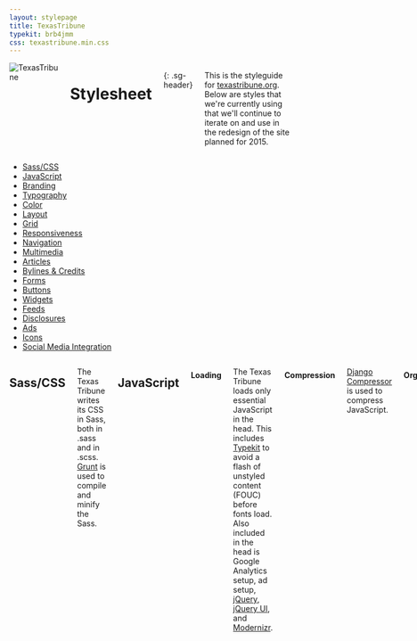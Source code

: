 ```yaml
---
layout: stylepage
title: TexasTribune
typekit: brb4jmm
css: texastribune.min.css
---
```



<!-- masthead -->
<div class="texastribune-page">
<div class="masthead sixteen columns">
  <img class="logo" src="https://s3.amazonaws.com/static.texastribune.org/common/images/logo.jpg" title="TexasTribune">

Stylesheet
==========
{: .sg-header}

This is the styleguide for [texastribune.org](http://www.texastribune.org).
Below are styles that we're currently using that we'll continue to iterate on
and use in the redesign of the site planned for 2015.

</div><!-- end masthead -->

<div class="four columns"><div id='side-nav'><!-- side nav -->

* [Sass/CSS](#sass)
* [JavaScript](#javascript)
* [Branding](#branding)
* [Typography](#typography)
* [Color](#color)
* [Layout](#layout)
* [Grid](#grid)
* [Responsiveness](#responsiveness)
* [Navigation](#navigation)
* [Multimedia](#multimedia)
* [Articles](#articles)
* [Bylines & Credits](#bylines--credits)
* [Forms](#forms)
* [Buttons](#buttons)
* [Widgets](#widgets)
* [Feeds](#feeds)
* [Disclosures](#disclosures)
* [Ads](#ads)
* [Icons](#icons)
* [Social Media Integration](#social-media-integration)

</div></div><!-- end side nav -->

<div class="twelve columns omega"><!-- main -->


Sass/CSS
--------

The Texas Tribune writes its CSS in Sass, both in .sass and in .scss. [Grunt](http://gruntjs.com/) is used to compile and minify the Sass.


JavaScript
----------

#### Loading

The Texas Tribune loads only essential JavaScript in the head. This includes [Typekit](https://typekit.com/) to avoid a flash of unstyled content (FOUC) before fonts load. Also included in the head is Google Analytics setup, ad setup, [jQuery](http://jquery.com/), [jQuery UI](http://jqueryui.com/), and [Modernizr](http://modernizr.com/).

#### Compression

[Django Compressor](http://django-compressor.readthedocs.org/en/latest/) is used to compress JavaScript. 

#### Organization

This JavaScript is grouped by core JS, plugins, project JS, JS for ads, and JS snippets for third-party social services.

#### Guidelines for Writing

JavaScript for The Texas Tribune should be written in a modular pattern. Immediately invoked function expressions (IIFE) should be used so that variables are locally scoped, and $document.ready should not be used.


Branding
--------

#### Logos

Masthead logo

![The Texas Tribune](https://s3.amazonaws.com/static.texastribune.org/common/images/logo.png)

5th anniversary masthead logo

![The Texas Tribune 5th Anniversary](https://s3.amazonaws.com/static.texastribune.org/media/logos/TT-5thAnniversary-logo.png)

Bug

![The Texas Tribune](http://static.texastribune.org/favicon/texastribune.org.png)

#### CTAs

Membership ribbon

![Join Us](http://static.texastribune.org/media/membership/TT-FMD14-JoinUs-btn001.png)

Typography
----------

#### Typekit

The Texas Tribune has its own font kit through Typekit that supplies the fonts for the site. Typekit is loaded in the head to avoid a flash of unstyled content (FOUC) when it comes to fonts.

#### Stories

Stories use Georgia, Times and serif. These fonts can be added with the `serif`
mixin.

```sass
.foo
  +serif
```

#### Headers

H1 Headers use Knockout 49 A, with fallbacks of Knockout 49 B, LeagueGothicRegular, Helvetica Neue, and sans-serif.


Color
-----

<div class="swatch three columns column">
  <div class="colorfield" style="background: #ffc200;"></div>
  <span class="label">Tribune yellow<br/>$trib_yellow<br/>#ffc200</span>
</div>
<div class="swatch three columns column">
  <div class="colorfield" style="background: #008990;"></div>
  <span class="label">Tribune teal<br/>$trib_teal<br/>#008990</span>
</div>
<!-- DELETEME shouldn't need a clear here -->
<div style="clear: both;"></div>


Layout
----

#### Header/Roofline

The header is enclosed in the `.wrapper-r` class. Header ads are contained within a div with a `#site_roofline` id. User account welcomes are contained within a div with a `#greeting` id. The navbar, membership ad, logo, and time are contained within a header tag with an id of `#site_header`.

```html
<div class="wrapper-r">
  <div id="site_roofline">
    Header ads
  </div>
  <div id="greeting">
    User account welcome
  </div>
  <header id="site_header">
    <nav class="navbar primary"></nav>
    <div class="ad last"></div>
    <div class="below_nav"></div>
  </header>
</div>
```

#### Main Content

The main site content is contained within a div with an id of `#site_content`. Within that div, main content is contained in a div with a `.main_column` class.

```html
<div id="site_content" class="content bare">
  <div class="grid">
    <div class="cell w-8 main_column"></div>
  </div>
</div>
```


#### Right Rail

The right rail is included on all pages that inherit from the two-column layout. Elements included in the right rail are the newsletter subscription widget, 300 x 250 ads, 'New on the Trib' featuring latest articles, and the Most.


#### Footer

The footer, like the header, is enclosed in a div with the `.wrapper-r` class. Inside of this div is a `footer` tag with an id of `#site_footer`. Inside of this `footer` element, there's a div with the id `footer`, and this contains a dl with an id of #staff_writers that lists staff writers, a div with an id of `footer_topics` that lists sections, a dl with id `offsite_outlets` with social media, and a ul with id `footer_nav` linking to pages like About Us and Donate.

```html
<div class="wrapper-r">
  <footer id="site_footer">
    <div id="footer">
      <dl id="staff_writers"></dl>
      <div id="footer_topics"></div>
      <dl id="offsite_outlets"></dl>
      <ul id="footer_nav"></ul>
    </div>
  </footer>
</div>
```


Grid
----

The site uses its own twelve-column grid system. Below is an example of the
code used to create a twelve-column row.

```html
<div class="grid">
  <div class="cell w-12">
    insert elements here
  </div>
</div>
```
Below is an example of the code used to create a row composed of two six-column
halves.

```html
<div class="grid">
  <div class="cell w-6">
    insert left elements
  </div>
  <div class="cell w-6">
    insert right elements
  </div>
</div>
```

This grid can be divided up into any number of columns as long as they add up
to twelve. On mobile devices, each div with the class of `.cell` becomes its own
row.


Responsiveness
----

#### Breakpoints

The Texas Tribune uses two defined breakpoints, a max-width of 799px (medium) and a max-width of 520px (mobile). These are set up in the breakpoint mixin.

Sass for mobile and medium breakpoints:

```sass
.foo
  +breakpoint(mobile)

.bar
  +breakpoint(medium)
```

In addition, styles based on custom points are used throughout where needed for a design to look best at all sizes. A body class of `.responsive` should be added for responsiveness. This gives elements with the `.content-wrapper` class a width of 100% and max-width of the page width.

#### Helper Classes

##### Hide on mobile

```sass
.hide-for-mobile
  +breakpoint(mobile)
    display: none
```

##### Show on mobile

```sass
.mobile-only
  @media screen and (min-width: 520px)
    display: none
```

##### Hide for medium down

```sass
.hide-for-medium-down
  @media screen and (max-width: 799px)
    display: none
```

##### Show for medium down

```sass
.show-for-medium-down
  display: none
  @media screen and (max-width: 799px)
    display: block
```


Navigation
----------

There are separate navbars for desktop and mobile. Updates to the desktop nav should also be reflected in the mobile menu. Both the desktop nav and mobile menu use the `.dropdown-toggle` class. Some JavaScript powers the dropdown nav, as well, and this can be found in megamini.js.


Multimedia
------

Multimedia elements are designated with the class `.media`, which is the container for images, audio, and video.

#### Images

##### Image Sizes

There are nine non-cropped image sizes, and there are nine cropped sizes. Image sizes are indicated using media_size in html templates.

##### Image Hosting

Images are hosted on Amazon Web Services.

#### Videos

Videos can be included from Youtube, Vimeo, and Livestream. [FitVids.js](http://fitvidsjs.com/), a jQuery plugin for fluid width video embeds, is used to ensure that videos maintain their aspect ratio at all screen sizes. To trigger fitvids, the video must be set up with a div with a class of `.video` that contains a div with a class of `.youtube`, `.vimeo`, or `.livestream` to signal that the element is indeed a video.

```html
<div class="media">
  <div id="video_container">
    <div class="video">
      <div class="youtube/vimeo/livestream">
      </div>
    </div>
  </div>
</div>
```

##### Livestream

For livestreams, [Livestream](http://new.livestream.com/) is used.

#### Audio

TribCast and other audio files are Amazon-hosted Shockwave Flash files.


Articles
----

There are several ways to indicate that an element is part of an article. It can be placed inside the `article` tag, given the `.article` class, given the `.prose` class, or given the `.mceContentBody` class. Scoping an article within `#site_content` can also help avoid selecting any additional page elements.


Bylines & Credits
-----------------

#### Bylines for Stories

Bylines are styled with an unordered list with the classes `.meta` and `.separator`. The byline is inside of an `li` with the class `byline`. If available, the author's name should link to her or his staff page.

```html
<ul class="meta separator">
  <li class="byline">
    by <a href="/about/staff/first-last/">First Last</a>
  </li>
</ul>
```

#### Credits for Images

Image credits are styled with a `cite` inside of a div with the class `.photo_links`. Wording is: photo by: First Last. Images are credited beneath the image, and they float to the right, lining up with the right edge of the image.

<div class="photo_links">
  <cite>photo by: First Last</cite>
</div>

```html
<div class="photo_links">
  <cite>photo by: First Last</cite>
</div>
```


Forms
-----

#### Pretty Forms

Many forms throughout the site are styled with the `.pretty` class. Within these pretty forms, there are further subclasses of form, including `.errorlist`, `.required_field`, `.alert`, and `.help_text`.


Buttons
-------

These buttons are used throughout the site.

#### Button Neue

Button neue is used in newsletter signup widgets; account login, register, and signup forms; newsletter archive pages; district brackets; and the event RSVP form.

Button neue can be a few different colors. There's the default with $trib_yellow_bg.

<input class="btn_neue" type="submit" value="Submit">

A class of `.teal` makes it $trib_teal with #fff font color. 

<input class="btn_neue teal" type="submit" value="Submit">

A class of `.gray` makes it #d7d7d7 with #aeaeae font color. 

<input class="btn_neue gray" type="submit" value="Submit">

A class of `.dark` makes it #555555 with #222222 font color.

<input class="btn_neue dark" type="submit" value="Submit">

```html
<input class="btn_neue" type="submit" value="Submit">
```


#### Yellow Button

This button is used in comments, account information, and contact info.

<input type="submit" value="Submit" class="btn_yellow">

```html
<input type="submit" value="Submit" class="btn_yellow">
```


#### Info Button

This button is used to link to more information throughout the site. By
default, this button is Tribune yellow. On hover, the button lightens by
10%.

<div>
  <a class="btn_info">Button</a>
</div>

```html
<div>
  <a class="btn_info">Button</a>
</div>
```

Widgets
----

Styles for widgets are included in the _widgets.sass partial.

#### Featurebox

Featurebox is used for wire widgets around the site, including TribWire and TweetWire, and is often included in the right rail. For featurebox styles, use class `.featurebox`. Within the featurebox, there's a header with class `.featurebox-header`, main content with class `.featurebox-content`, and a footer with class `.featurebox-footer`. The footer often includes an adunit and a link to view more.


<aside class="featurebox">
<header class="featurebox-header">
  <h1>Header</h1>
</header>
<div class="featurebox-content">
   <a class="twitter-timeline" href="https://twitter.com/TexasTribune/lists/texas-elected-officials" data-widget-id="545984156623052800" data-chrome="nofooter noheader noborders" data-tweet-limit="1">TweetWire</a>
</div>
<footer class="featurebox-footer">
  <div class="ad adunit"></div>
  <a href="#">+ View All</a>
</footer>
</aside>


```html
<aside class="featurebox">
  <header class="featurebox-header">
    <h1>Header</h1>
  </header>
  <div class="featurebox-content">
  </div>
  <footer class="featurebox-footer">
    <div class="ad adunit"></div>
    <a href="#">View All</a>
  </footer>
</aside>
```


#### The Most

The Most also uses featurebox styles, with the addition of tabs. The Most has three tabs: Shared, Viewed, and Commented. It's included on the homepage and in the right rail around the site. Add the id `#the_most` and tabs classes to a featurebox for The Most.

```html
<aside id="the_most" class="featurebox">
  <header class="featurebox-header">
    <h1>Header</h1>
  </header>
  <div class="featurebox-content tabs ui-tabs ui-widget ui-widget-content ui-corner-all">
    <div id="most_shared" class="ui-tabs-panel ui-widget-content ui-corner-bottom"></div>
    <div id="most_viewed" class="ui-tabs-panel ui-widget-content ui-corner-bottom"></div>
    <div id="most_commented" class="ui-tabs-panel ui-widget-content ui-corner-bottom"></div>
  </div>
  <footer class="featurebox-footer">
    <div class="ad adunit"></div>
    <a href="#">View All</a>
  </footer>
</aside>
```


#### Trib newsletter signup

The Trib newsletter signup widget is included at the top of the right rail around the site on pages that inherit from the two-column layout. The widget includes a CTA for people to sign up for The Brief. The class `.trib_newsletter` gives the signup its styles. The newsletter signup widget includes a submit button with the `.btn_neue` class.

<section class="trib_newsletter">
<form>
<header><h2>Sign Up for The Brief</h2></header>
<p>Our daily news summary</p>
<div class="mc-field-group nowrap">
<input type="email" value="" name="EMAIL" class="input_neue required email"
       id="mce-EMAIL">
<input type="submit" value="Submit" name="subscribe" id="mc-embedded-subscribe"
      class="btn_neue">
</div>
</form>
</section>


```html
<section class="trib_newsletter">
  <form>
    <header><h2>Sign Up for The Brief</h2></header>
    <p>Our daily news summary</p>
  </form>
</section>
```


Feeds
----

A list of The Texas Tribune feeds can be found [here](http://www.texastribune.org/feeds/).

#### Mailchimp

Feeds power daily and weekly Mailchimp digests for numerous topics, including education, health care, energy &amp; environment, economy, race &amp; immigration, transportation, and law &amp; order.


Disclosures
----

Disclosures are found at the bottom of stories and are styled as paragraphs with a class of `.disclosure`. The disclosure text can be edited in the "story-disclosure" chunk.

<p class="disclosure">
  Texas Tribune donors or members may be quoted or mentioned in our stories, or may be the subject of them.
</p>

```html
<p class="disclosure">
  "story-disclosure" chunk
</p>
```


Ads
----

Ads appear throughout the site at the top of the page, in the right rail, inside stories, and at the bottom of stories in the top of the footer. Ads are configured in Doubleclick for Publishers.

#### Roofline

Roofline ads appear at the top of most pages throughout the site, and they cycle through four ads. 

On desktop, these ads have dimensions of 728 x 90.

```html
<div id="site_roofline" style="position:relative;">
  <div class="hide-for-mobile large_ad_container">
    Include ad here
  </div>
</div>
```

On mobile, these ads have dimensions of 300 x 100.

```html
<div id="site_roofline" style="position:relative;">
  <div class="mobile-only">
    Include ad here
  </div>
</div>
```

#### Right rail

Ads in the right rail appear in pages that inherit the two-column layout, and the dimensions for these ads are 300 x 250. They are included inside a `div` with class of `.sponsor_image_holder`, which is inside a `section` with classes of `.ad_container` and `.sidebar_block`.

```html
<section class="ad_container sidebar_block">
  <div class="sponsor_image_holder">
    Include ad here
  </div>
</section>
```

#### Story ads

Ads inside stories are added with adify, and their dimensions are 468 x 60.

#### Footer ads

Ads below stories and at the top of the footer share the 728 x 90 dimensions with the roofline ads. On mobile, these ads have dimensions of 300 x 100.

#### Other ads

In wire widgets, ads have dimensions of 200 x 38.

On directory pages, there are also half banner ads with dimensions of 234 x 60.

Skyscraper ads have dimensions of 160 x 600. These appear on the right side of the Events index page, and they also appear on the search results page.


Icons
-----

#### Social Media

Font Awesome is used for icons throughout the site. Currently, Font Awesome 3.2.1 is used. Generally, social media links should include "target=_blank" so that they open in a new tab. Social links are set up with a `ul` with a class of `.social_links`.

<ul class="social_links">
<li class="comment">
  <a href="#"><i class="icon-comments-alt"></i> Comment</a>
</li>
<li class="republish">
  <a href="#"><i class="icon-share"></i> Republish</a>
</li>
<li class="email">
  <a href="#"><i class="icon-envelope"></i> Email</a>
</li>
<li class="twitter">
  <a href="#"><i class="icon-twitter"></i> Tweet</a>
</li>
<li class="facebook">
  <a href="#"><i class="icon-facebook"></i> Recommend</a>
</li>
</ul>

```html
<ul class="social_links">
  <li class="comment">
    <a><i class="icon-comments-alt"></i> Comment</a>
  </li>
  <li class="republish">
    <a><i class="icon-share"></i> Republish</a>
  </li>
  <li class="email">
    <a><i class="icon-envelope"></i> Email</a>
  </li>
  <li class="twitter">
    <a><i class="icon-twitter"></i> Tweet</a>
  </li>
  <li class="facebook">
    <a><i class="icon-facebook"></i> Recommend</a>
  </li>
</ul>
```

Social Media Integration
----

#### Facebook

Facebook comments are pulled in and included in articles' comments sections.

#### Twitter

Widgets displaying tweets on the site should all use the widget from Twitter. There are a number of customization options that can be made to the widget to fit The Texas Tribune brand and a particular page's needs, including link colors, tweet limits, and more. When adding a new Twitter widget, include a comment with information about the widget's setup. See the [widgets](#widgets) section above for a visual demo of the Twitter widget within a featurebox.

Html setup:

```html
<a class="twitter-timeline" href="https://twitter.com/[profile]" data-widget-id="[provided by Twitter]" data-screen-name="[profile]">Tweets</a>
```

Javascript snippet:

```javascript
<script>!function(d,s,id){var js,fjs=d.getElementsByTagName(s)[0],p=/^http:/.test(d.location)?'http':'https';if(!d.getElementById(id)){js=d.createElement(s);js.id=id;js.src=p+"://platform.twitter.com/widgets.js";fjs.parentNode.insertBefore(js,fjs);}}(document,"script","twitter-wjs");</script>
```
<!-- DELETEME add this space another way -->
<div style="height: 50px;"></div>


</div><!-- end main -->
</div>
<script>!function(d,s,id){var js,fjs=d.getElementsByTagName(s)[0],p=/^http:/.test(d.location)?'http':'https';if(!d.getElementById(id)){js=d.createElement(s);js.id=id;js.src=p+"://platform.twitter.com/widgets.js";fjs.parentNode.insertBefore(js,fjs);}}(document,"script","twitter-wjs");</script>
